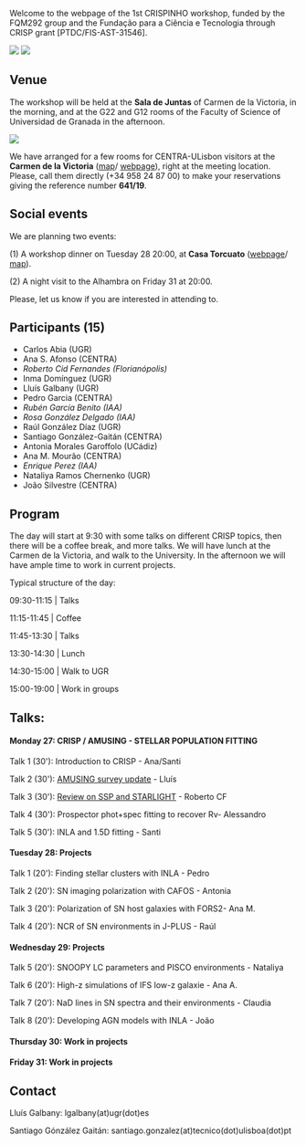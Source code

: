 Welcome to the webpage of the 1st CRISPINHO workshop, funded by the FQM292 group and the Fundação para a
Ciência e Tecnologia through CRISP grant [PTDC/FIS-AST-31546]. 

[![](https://github.com/amusing-muse/crispinho2020/raw/master/group_photo.jpg)](https://github.com/amusing-muse/crispinho2020/raw/master/group_photo_big.jpg)
[![](https://github.com/amusing-muse/crispinho2020/raw/master/group_photo_2.jpg)](https://github.com/amusing-muse/crispinho2020/raw/master/group_photo_2_big.jpg)

## Venue

The workshop will be held at the **Sala de Juntas** of Carmen de la Victoria, in the morning, and at the G22 and G12 rooms of the Faculty of Science of Universidad de Granada in the afternoon.

[![](https://github.com/amusing-muse/crispinho2020/raw/master/map.png)](https://www.google.com/maps/dir/Carmen+de+la+Victoria,+Cuesta+del+Chapiz,+9,+18010+Granada/Faculty+of+Sciences+of+the+UGR,+Avenida+de+Fuente+Nueva,+s%2Fn,+18071+Granada/@37.1792554,-3.6077715,15z/data=!3m1!4b1!4m14!4m13!1m5!1m1!1s0xd71fcc9ac4d670b:0x9edd116b4ac23362!2m2!1d-3.5886695!2d37.1808104!1m5!1m1!1s0xd71fcec9131a577:0x2d03f6ab4085cc8e!2m2!1d-3.6096739!2d37.179749!3e2)

We have arranged for a few rooms for CENTRA-ULisbon visitors at the **Carmen de la Victoria** ([map](https://www.google.com/maps/place/Carmen+de+la+Victoria/@37.1792554,-3.6077715,15z/data=!4m5!3m4!1s0xd71fcc9ac4d670b:0x9edd116b4ac23362!8m2!3d37.1808104!4d-3.5886695)/ 
[webpage](http://carmendelavictoria.ugr.es/)), right at the meeting location. Please, call them directly (+34 958 24 87 00) to make your reservations giving the reference number **641/19**.

## Social events

We are planning two events: 

(1) A workshop dinner on Tuesday 28 20:00, at **Casa Torcuato** ([webpage](https://www.casatorcuato.com/)/ 
[map](https://www.google.com/maps/place/Restaurante+andaluz+-+Casa+Torcuato/@37.18394,-3.5937947,20.63z/data=!4m5!3m4!1s0xd71fcc67f5914ab:0xc6e2aea88a5b1a14!8m2!3d37.1839876!4d-3.5936411)).

(2) A night visit to the Alhambra on Friday 31 at 20:00. 

Please, let us know if you are interested in attending to. 

## Participants (15)

- Carlos Abia (UGR)
- Ana S. Afonso (CENTRA)
- *Roberto Cid Fernandes (Florianópolis)*
- Inma Domínguez (UGR)
- Lluís Galbany (UGR)
- Pedro Garcia (CENTRA)
- *Rubén García Benito (IAA)*
- *Rosa González Delgado (IAA)*
- Raúl González Díaz (UGR)
- Santiago González-Gaitán (CENTRA)
- Antonia Morales Garoffolo (UCádiz)
- Ana M. Mourão (CENTRA)
- *Enrique Perez (IAA)* 
- Nataliya Ramos Chernenko (UGR)
- João Silvestre (CENTRA)

## Program

The day will start at 9:30 with some talks on different CRISP topics, then there will be a coffee break, and more talks. We will have lunch at the Carmen de la Victoria, and walk to the University. In the afternoon we will have ample time to work in current projects.

Typical structure of the day:

 09:30-11:15 | Talks               
 
 11:15-11:45 | Coffee                  
 
 11:45-13:30 | Talks
 
 13:30-14:30 | Lunch                   
 
 14:30-15:00 | Walk to UGR             
 
 15:00-19:00 | Work in groups          

## Talks:

#### Monday 27: CRISP / AMUSING - STELLAR POPULATION FITTING

Talk 1 (30'): Introduction to CRISP - Ana/Santi

Talk 2 (30'): [AMUSING survey update](https://github.com/amusing-muse/crispinho2020/blob/master/talks/Galbany.pdf) - Lluís

Talk 3 (30'): [Review on SSP and STARLIGHT](https://github.com/amusing-muse/crispinho2020/blob/master/talks/Cid.pdf) - Roberto CF

Talk 4 (30'): Prospector phot+spec fitting to recover Rv- Alessandro

Talk 5 (30'): INLA and 1.5D fitting - Santi

#### Tuesday 28:  Projects

Talk 1 (20'): Finding stellar clusters with INLA - Pedro

Talk 2 (20'): SN imaging polarization with CAFOS - Antonia

Talk 3 (20'): Polarization of SN host galaxies with FORS2- Ana M.

Talk 4 (20'): NCR of SN environments in J-PLUS - Raúl

#### Wednesday 29: Projects

Talk 5 (20'): SNOOPY LC parameters and PISCO environments - Nataliya

Talk 6 (20'): High-z simulations of IFS low-z galaxie - Ana A.

Talk 7 (20'): NaD lines in SN spectra and their environments - Claudia

Talk 8 (20'): Developing AGN models with INLA - João

#### Thursday 30: Work in projects

#### Friday 31: Work in projects


## Contact

Lluís Galbany: lgalbany(at)ugr(dot)es

Santiago Gónzález Gaitán: santiago.gonzalez(at)tecnico(dot)ulisboa(dot)pt
